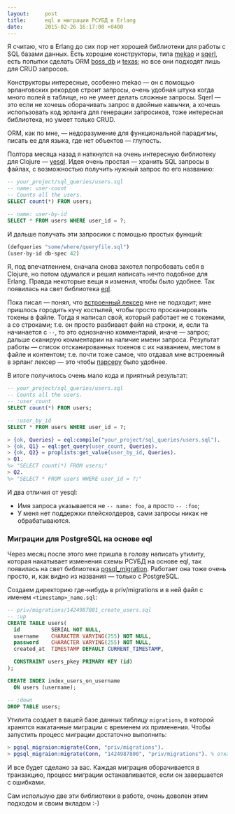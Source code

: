 ```yaml
---
layout:     post
title:      eql и миграции РСУБД в Erlang
date:       2015-02-26 16:17:00 +0400
---
```


Я считаю, что в Erlang до сих пор нет хорошей библиотеки для работы с SQL базами данных. Есть хорошие конструкторы, типа [mekao](https://github.com/ddosia/mekao) и [sqerl](https://github.com/devinus/sqerl), есть попытки сделать ORM [boss_db](https://github.com/ErlyORM/boss_db) и [texas](https://github.com/emedia-project/texas); но все они подходят лишь для CRUD запросов.

Конструкторы интересные, особенно mekao &mdash; он с помощью эрланговских рекордов строит запросы, очень удобная штука когда много полей в таблице, но не умеет делать сложные запросы. Sqerl &mdash; это если не хочешь оборачивать запрос в двойные кавычки, а хочешь использовать код эрланга для генерации запросиков, тоже интересная библиотека, но умеет только CRUD.

ORM, как по мне, &mdash; недоразумение для функциональной парадигмы, писать ее для языка, где нет объектов &mdash; глупость.

Полтора месяца назад я наткнулся на очень интересную библиотеку для Clojure &mdash; [yesql](https://github.com/krisajenkins/yesql). Идея очень простая &mdash; хранить SQL запросы в файлах, с возможностью получить нужный запрос по его названию:

```sql
-- your_project/sql_queries/users.sql
-- name: user-count
-- Counts all the users.
SELECT count(*) FROM users;

-- name: user-by-id
SELECT * FROM users WHERE user_id = ?;
```

И дальше получать эти запросики с помощью простых функций:

```clojure
(defqueries "some/where/queryfile.sql")
(user-by-id db-spec 42)
```

Я, под впечатлением, сначала снова захотел попробовать себя в Clojure, но потом одумался и решил написать нечто подобное для Erlang. Правда некоторые вещи я изменил, чтобы было удобнее. Так появилась на свет библиотека [eql](https://github.com/artemeff/eql).

Пока писал &mdash; понял, что [встроенный лексер](http://erlang.org/doc/man/leex.html) мне не подходит; мне пришлось городить кучу костылей, чтобы просто просканировать токены в файле. Тогда я написал свой, который работает не с токенами, а со строками; т.е. он просто разбивает файл на строки, и, если та начинается с `--`, то это однозначно комментарий, иначе &mdash; запрос; дальше сканирую комментарии на наличие имени запроса. Результат работы &mdash; список отсканированных токенов с их названием, местом в файле и контентом; т.е. почти тоже самое, что отдавал мне встроенный в эрланг лексер &mdash; это чтобы [парсеру](http://erlang.org/doc/man/yecc.html) было удобнее.

В итоге получилось очень мало кода и приятный результат:

```sql
-- your_project/sql_queries/users.sql
-- Counts all the users.
-- :user_count
SELECT count(*) FROM users;

-- :user_by_id
SELECT * FROM users WHERE user_id = ?;
```

```erlang
> {ok, Queries} = eql:compile("your_project/sql_queries/users.sql").
> {ok, Q1} = eql:get_query(user_count, Queries).
> {ok, Q2} = proplists:get_value(user_by_id, Queries).
> Q1.
%> "SELECT count(*) FROM users;"
> Q2.
%> "SELECT * FROM users WHERE user_id = ?;"
```

И два отличия от yesql:

- Имя запроса указывается не `-- name: foo`, а просто `-- :foo`;
- У меня нет поддержки плейсхолдеров, сами запросы никак не обрабатываются.

### Миграции для PostgreSQL на основе eql

Через месяц после этого мне пришла в голову написать утилиту, которая накатывает изменения схемы РСУБД на основе eql, так появилась на свет библиотека [pgsql_migration](https://github.com/artemeff/pgsql_migration). Работает она тоже очень просто, и, как видно из названия &mdash; только с PostgreSQL.

Создаем директорию где-нибудь в priv/migrations и в ней файл с именем `<timestamp>_name.sql`:

```sql
-- priv/migrations/1424987801_create_users.sql
-- :up
CREATE TABLE users(
  id          SERIAL NOT NULL,
  username    CHARACTER VARYING(255) NOT NULL,
  password    CHARACTER VARYING(255) NOT NULL,
  created_at  TIMESTAMP DEFAULT CURRENT_TIMESTAMP,

  CONSTRAINT users_pkey PRIMARY KEY (id)
);

CREATE INDEX index_users_on_username
  ON users (username);

-- :down
DROP TABLE users;
```

Утилита создает в вашей базе данных таблицу `migrations`, в которой хранятся накатанные миграции с временем их применения. Чтобы запустить процесс миграции достаточно выполнить:

```erlang
> pgsql_migraion:migrate(Conn, "priv/migrations").
> pgsql_migraion:migrate(Conn, "1424987800", "priv/migrations"). % откат/накат до версии
```

И все будет сделано за вас. Каждая миграция оборачивается в транзакцию, процесс миграции останавливается, если он завершается с ошибками.

Сам использую две эти библиотеки в работе, очень доволен этим подходом и своим вкладом :-)

